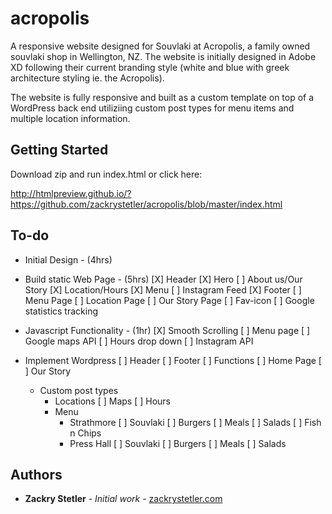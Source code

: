 # acropolis

A responsive website designed for Souvlaki at Acropolis, a family owned souvlaki shop in Wellington, NZ. The website is initially designed in Adobe XD following their current branding style (white and blue with greek architecture styling ie. the Acropolis).

The website is fully responsive and built as a custom template on top of a WordPress back end utiliziing custom post types for menu items and multiple location information.

## Getting Started

Download zip and run index.html or click here:

http://htmlpreview.github.io/?https://github.com/zackrystetler/acropolis/blob/master/index.html

## To-do
- Initial Design - (4hrs)
- Build static Web Page - (5hrs)
    [X] Header
    [X] Hero
    [ ] About us/Our Story
    [X] Location/Hours
    [X] Menu
    [ ] Instagram Feed
    [X] Footer
    [ ] Menu Page
    [ ] Location Page
    [ ] Our Story Page
    [ ] Fav-icon
    [ ] Google statistics tracking

- Javascript Functionality - (1hr)
    [X] Smooth Scrolling
    [ ] Menu page
    [ ] Google maps API
    [ ] Hours drop down
    [ ] Instagram API

- Implement Wordpress
    [ ] Header
    [ ] Footer
    [ ] Functions
    [ ] Home Page
    [ ] Our Story
    - Custom post types
        - Locations
            [ ] Maps
            [ ] Hours
        - Menu
            - Strathmore
                [ ] Souvlaki
                [ ] Burgers
                [ ] Meals
                [ ] Salads
                [ ] Fish n Chips
            - Press Hall
                [ ] Souvlaki
                [ ] Burgers
                [ ] Meals
                [ ] Salads


## Authors

* **Zackry Stetler** - *Initial work* - [zackrystetler.com](https://www.zackrystetler.com/)

